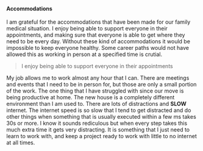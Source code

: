 #### Accommodations

I am grateful for the accommodations that have been made for our family medical situation. I enjoy being able to support everyone in their appointments, and making sure that everyone is able to get where they need to be every day. Without these kind of accommodations it would be impossible to keep everyone healthy. Some career paths would not have allowed this as working in person at a specified time is crutial.

> I enjoy being able to support everyone in their appointments

My job allows me to work almost any hour that I can. There are meetings and events that I need to be in person for, but those are only a small portion of the work. The one thing that I have struggled with since our move is being productive at home. The new house is a completely different environment than I am used to. There are lots of distractions and **SLOW** internet. The internet speed is so slow that I tend to get distracted and do other things when something that is usually executed within a few ms takes 30s or more. I know it sounds rediculous but when every step takes this much extra time it gets very distracting. It is something that I just need to learn to work with, and keep a project ready to work with little to no internet at all times.
